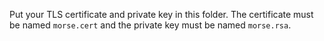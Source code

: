 Put your TLS certificate and private key in this folder.
The certificate must be named `morse.cert` and the private key must be named `morse.rsa`.
